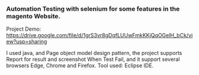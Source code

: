 ### Automation Testing with selenium for some features in the magento Website.

Project Demo: https://drive.google.com/file/d/1grS3vr8gDqfLUUwFmkKKjQqOGelH_bCk/view?usp=sharing

I used java, and Page object model design pattern, the project supports Report for result and screenshot When Test Fail, and it support several browsers Edge, Chrome and Firefox.
Tool used: Eclipse IDE.
